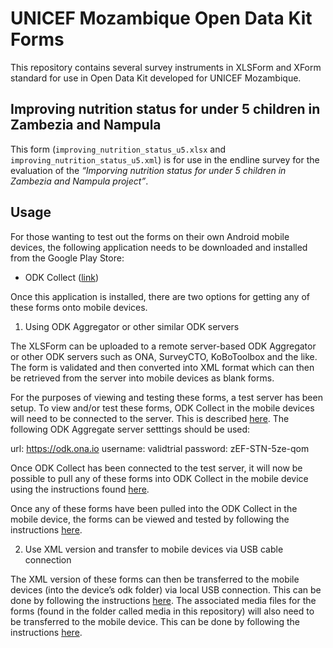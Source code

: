 
<!-- README.md is generated from README.Rmd. Please edit that file -->

# UNICEF Mozambique Open Data Kit Forms

<!-- badges: start -->
<!-- badges: end -->

This repository contains several survey instruments in XLSForm and XForm
standard for use in Open Data Kit developed for UNICEF Mozambique.

## Improving nutrition status for under 5 children in Zambezia and Nampula

This form (`improving_nutrition_status_u5.xlsx` and
`improving_nutrition_status_u5.xml`) is for use in the endline survey
for the evaluation of the *“Imporving nutrition status for under 5
children in Zambezia and Nampula project”*.

## Usage

For those wanting to test out the forms on their own Android mobile
devices, the following application needs to be downloaded and installed
from the Google Play Store:

-   ODK Collect
    ([link](https://play.google.com/store/apps/details?id=org.odk.collect.android&hl=en_GB&gl=US))

Once this application is installed, there are two options for getting
any of these forms onto mobile devices.

1.  Using ODK Aggregator or other similar ODK servers

The XLSForm can be uploaded to a remote server-based ODK Aggregator or
other ODK servers such as ONA, SurveyCTO, KoBoToolbox and the like. The
form is validated and then converted into XML format which can then be
retrieved from the server into mobile devices as blank forms.

For the purposes of viewing and testing these forms, a test server has
been setup. To view and/or test these forms, ODK Collect in the mobile
devices will need to be connected to the server. This is described
[here](https://help.ona.io/knowledge-base/guide-using-enketo-odk-collect/#configuring-odk-collect-with-your-ona-account).
The following ODK Aggregate server setttings should be used:

url: <https://odk.ona.io> username: validtrial password: zEF-STN-5ze-qom

Once ODK Collect has been connected to the test server, it will now be
possible to pull any of these forms into ODK Collect in the mobile
device using the instructions found
[here](https://help.ona.io/knowledge-base/guide-using-enketo-odk-collect/#downloading-forms-to-your-phone).

Once any of these forms have been pulled into the ODK Collect in the
mobile device, the forms can be viewed and tested by following the
instructions
[here](https://help.ona.io/knowledge-base/guide-using-enketo-odk-collect/#fill-blank-forms).

2.  Use XML version and transfer to mobile devices via USB cable
    connection

The XML version of these forms can then be transferred to the mobile
devices (into the device’s odk folder) via local USB connection. This
can be done by following the instructions
[here](https://docs.getodk.org/collect-forms/#loading-forms-from-device-storage).
The associated media files for the forms (found in the folder called
media in this repository) will also need to be transferred to the mobile
device. This can be done by following the instructions
[here](https://docs.getodk.org/collect-forms/#loading-form-media).
